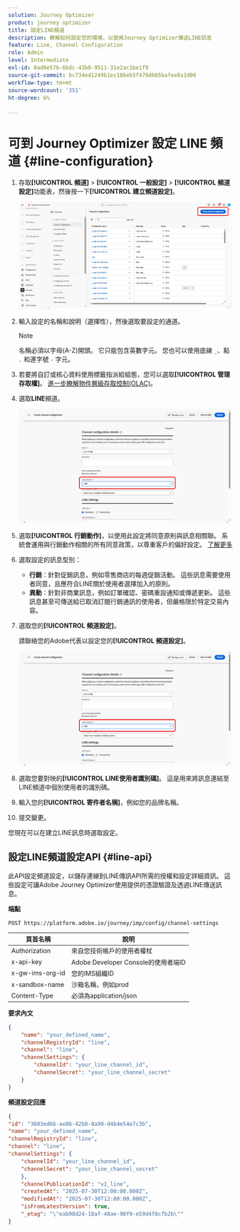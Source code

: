 ```yaml
---
solution: Journey Optimizer
product: journey optimizer
title: 設定LINE頻道
description: 瞭解如何設定您的環境，以使用Journey Optimizer傳送LINE訊息
feature: Line, Channel Configuration
role: Admin
level: Intermediate
exl-id: 8ad0e57b-6bdc-43b0-9511-31e2ac1be1f9
source-git-commit: bc734ed1249b1ec186eb5f479d605bafee8a1d06
workflow-type: tm+mt
source-wordcount: '351'
ht-degree: 6%

---
```


# 可到 Journey Optimizer 設定 LINE 頻道 {#line-configuration}

1. 存取&#x200B;**[!UICONTROL 頻道]** > **[!UICONTROL 一般設定]** > **[!UICONTROL 頻道設定]**&#x200B;功能表，然後按一下&#x200B;**[!UICONTROL 建立頻道設定]**。

   ![](assets/line-config-1.png)

1. 輸入設定的名稱和說明（選擇性），然後選取要設定的通道。

   >[!NOTE]
   >
   > 名稱必須以字母(A-Z)開頭。 它只能包含英數字元。 您也可以使用底線 `_`、點 `.` 和連字號 `-` 字元。

1. 若要將自訂或核心資料使用標籤指派給組態，您可以選取&#x200B;**[!UICONTROL 管理存取權]**。 [進一步瞭解物件層級存取控制(OLAC)](../administration/object-based-access.md)。

1. 選取&#x200B;**LINE**&#x200B;頻道。

   ![](assets/line-config-2.png)

1. 選取&#x200B;**[!UICONTROL 行銷動作]**，以使用此設定將同意原則與訊息相關聯。 系統會運用與行銷動作相關的所有同意政策，以尊重客戶的偏好設定。 [了解更多](../action/consent.md#surface-marketing-actions)

1. 選取設定的訊息型別：

   * **行銷**：針對促銷訊息，例如零售商店的每週促銷活動。 這些訊息需要使用者同意，且應符合LINE關於使用者選擇加入的原則。
   * **異動**：針對非商業訊息，例如訂單確認、密碼重設通知或傳遞更新。 這些訊息甚至可傳送給已取消訂閱行銷通訊的使用者，但嚴格限於特定交易內容。

1. 選取您的&#x200B;**[!UICONTROL 頻道設定]**。

   請聯絡您的Adobe代表以設定您的&#x200B;**[!UICONTROL 頻道設定]**。

   ![](assets/line-config-2.png)

1. 選取您要對映的&#x200B;**[!UICONTROL LINE使用者識別碼]**。 這是用來將訊息連結至LINE頻道中個別使用者的識別碼。

1. 輸入您的&#x200B;**[!UICONTROL 寄件者名稱]**，例如您的品牌名稱。

1. 提交變更。

您現在可以在建立LINE訊息時選取設定。

## 設定LINE頻道設定API {#line-api}

此API設定頻道設定，以儲存連線到LINE傳訊API所需的授權和設定詳細資訊。 這些設定可讓Adobe Journey Optimizer使用提供的憑證驗證及透過LINE傳送訊息。

**端點**

```
POST https://platform.adobe.io/journey/imp/config/channel-settings
```

| 頁首名稱 | 說明 |
|-|-|
| Authorization | 來自您技術帳戶的使用者權杖 |
| x-api-key | Adobe Developer Console的使用者端ID |
| x-gw-ims-org-id | 您的IMS組織ID |
| x-sandbox-name | 沙箱名稱，例如prod |
| Content-Type | 必須為application/json |


**要求內文**

```json
{
    "name": "your_defined_name",
    "channelRegistryId": "line",
    "channel": "line",
    "channelSettings": {
        "channelId": "your_line_channel_id",
        "channelSecret": "your_line_channel_secret"
    }
}
```

**頻道設定回應**

```json
{
"id": "3603ed66-ae86-42b8-8a90-d4b4e54e7c3b",
"name": "your_defined_name",
"channelRegistryId": "line",
"channel": "line",
"channelSettings": {
    "channelId": "your_line_channel_id",
    "channelSecret": "your_line_channel_secret"
    },
    "channelPublicationId": "v1_line",
    "createdAt": "2025-07-30T12:00:00.000Z",
    "modifiedAt": "2025-07-30T12:00:00.000Z",
    "isFromLatestVersion": true,
    "_etag": "\"eab98d24-18af-48ae-90f9-e59d4f8cfb2b\""
}
```
